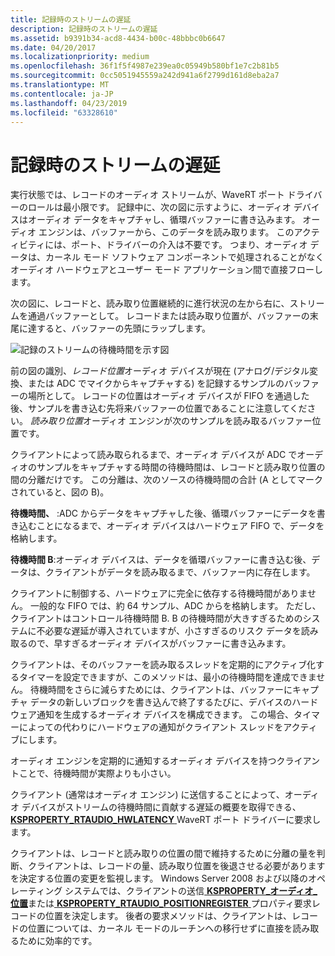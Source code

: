 ```yaml
---
title: 記録時のストリームの遅延
description: 記録時のストリームの遅延
ms.assetid: b9391b34-acd8-4434-b00c-48bbbc0b6647
ms.date: 04/20/2017
ms.localizationpriority: medium
ms.openlocfilehash: 36f1f5f4987e239ea0c05949b580bf1e7c2b81b5
ms.sourcegitcommit: 0cc5051945559a242d941a6f2799d161d8eba2a7
ms.translationtype: MT
ms.contentlocale: ja-JP
ms.lasthandoff: 04/23/2019
ms.locfileid: "63328610"
---
```

# <a name="stream-latency-during-recording"></a>記録時のストリームの遅延


実行状態では、レコードのオーディオ ストリームが、WaveRT ポート ドライバーのロールは最小限です。 記録中に、次の図に示すように、オーディオ デバイスはオーディオ データをキャプチャし、循環バッファーに書き込みます。 オーディオ エンジンは、バッファーから、このデータを読み取ります。 このアクティビティには、ポート、ドライバーの介入は不要です。 つまり、オーディオ データは、カーネル モード ソフトウェア コンポーネントで処理されることがなくオーディオ ハードウェアとユーザー モード アプリケーション間で直接フローします。

次の図に、レコードと、読み取り位置継続的に進行状況の左から右に、ストリームを通過バッファーとして。 レコードまたは読み取り位置が、バッファーの末尾に達すると、バッファーの先頭にラップします。

![記録のストリームの待機時間を示す図](images/wavert-record.png)

前の図の識別、*レコード位置*オーディオ デバイスが現在 (アナログ/デジタル変換、または ADC でマイクからキャプチャする) を記録するサンプルのバッファーの場所として。 レコードの位置はオーディオ デバイスが FIFO を通過した後、サンプルを書き込む先将来バッファーの位置であることに注意してください。 *読み取り位置*オーディオ エンジンが次のサンプルを読み取るバッファー位置です。

クライアントによって読み取られるまで、オーディオ デバイスが ADC でオーディオのサンプルをキャプチャする時間の待機時間は、レコードと読み取り位置の間の分離だけです。 この分離は、次のソースの待機時間の合計 (A としてマークされていると、図の B)。

**待機時間、** :ADC からデータをキャプチャした後、循環バッファーにデータを書き込むことになるまで、オーディオ デバイスはハードウェア FIFO で、データを格納します。

**待機時間 B**:オーディオ デバイスは、データを循環バッファーに書き込む後、データは、クライアントがデータを読み取るまで、バッファー内に存在します。

クライアントに制御する、ハードウェアに完全に依存する待機時間がありません。 一般的な FIFO では、約 64 サンプル、ADC からを格納します。 ただし、クライアントはコントロール待機時間 B. B の待機時間が大きすぎるためのシステムに不必要な遅延が導入されていますが、小さすぎるのリスク データを読み取るので、早すぎるオーディオ デバイスがバッファーに書き込みます。

クライアントは、そのバッファーを読み取るスレッドを定期的にアクティブ化するタイマーを設定できますが、このメソッドは、最小の待機時間を達成できません。 待機時間をさらに減らすためには、クライアントは、バッファーにキャプチャ データの新しいブロックを書き込んで終了するたびに、デバイスのハードウェア通知を生成するオーディオ デバイスを構成できます。 この場合、タイマーによっての代わりにハードウェアの通知がクライアント スレッドをアクティブにします。

オーディオ エンジンを定期的に通知するオーディオ デバイスを持つクライアントことで、待機時間が実際よりも小さい。

クライアント (通常はオーディオ エンジン) に送信することによって、オーディオ デバイスがストリームの待機時間に貢献する遅延の概要を取得できる、 [ **KSPROPERTY\_RTAUDIO\_HWLATENCY** ](https://msdn.microsoft.com/library/windows/hardware/ff537378)WaveRT ポート ドライバーに要求します。

クライアントは、レコードと読み取りの位置の間で維持するために分離の量を判断、クライアントは、レコードの量、読み取り位置を後退させる必要がありますを決定する位置の変更を監視します。 Windows Server 2008 および以降のオペレーティング システムでは、クライアントの送信[ **KSPROPERTY\_オーディオ\_位置**](https://msdn.microsoft.com/library/windows/hardware/ff537297)または[ **KSPROPERTY\_RTAUDIO\_POSITIONREGISTER** ](https://msdn.microsoft.com/library/windows/hardware/ff537381)プロパティ要求レコードの位置を決定します。 後者の要求メソッドは、クライアントは、レコードの位置については、カーネル モードのルーチンへの移行せずに直接を読み取るために効率的です。

 

 




